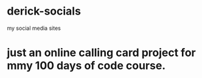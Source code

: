 # derick-socials
my social media sites

# just an online calling card project for mmy 100 days of code course.
